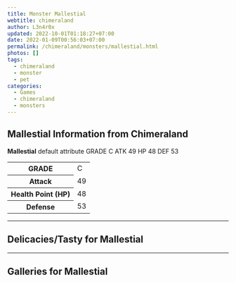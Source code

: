 ```yaml
---
title: Monster Mallestial
webtitle: chimeraland
author: L3n4r0x
updated: 2022-10-01T01:18:27+07:00
date: 2022-01-09T00:56:03+07:00
permalink: /chimeraland/monsters/mallestial.html
photos: []
tags:
  - chimeraland
  - monster
  - pet
categories:
  - Games
  - chimeraland
  - monsters
---
```


<section id="bootstrap-wrapper"><link rel="stylesheet" href="https://rawcdn.githack.com/dimaslanjaka/Web-Manajemen/0c3b5aa1813bd4abcd2c11bf3e37928b15c28664/css/bootstrap-5-3-0-alpha3-wrapper.css"/><h2 id="attribute">Mallestial Information from Chimeraland</h2><p><b>Mallestial</b> default attribute GRADE C ATK 49 HP 48 DEF 53<table><tr><th>GRADE</th><td>C</td></tr><tr><th>Attack</th><td>49</td></tr><tr><th>Health Point (HP)</th><td>48</td></tr><tr><th>Defense</th><td>53</td></tr></table></p><hr/><h2 id="delicacies">Delicacies/Tasty for Mallestial</h2><div class="text-white bg-dark"></div><hr/><div id="gallery"><h2>Galleries for Mallestial</h2><div class="row"></div></div></section>